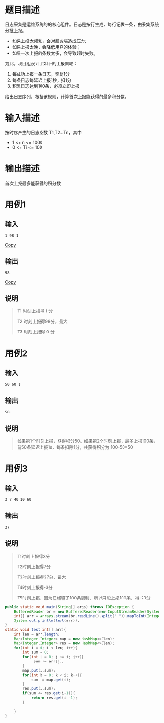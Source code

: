 # 题目描述

日志采集是运维系统的的核心组件。日志是按行生成，每行记做一条，由采集系统分批上报。

- 如果上报太频繁，会对服务端造成压力;
- 如果上报太晚，会降低用户的体验；
- 如果一次上报的条数太多，会导致超时失败。

为此，项目组设计了如下的上报策略：

1. 每成功上报一条日志，奖励1分
2. 每条日志每延迟上报1秒，扣1分
3. 积累日志达到100条，必须立即上报

给出日志序列，根据该规则，计算首次上报能获得的最多积分数。

# 输入描述

按时序产生的日志条数 T1,T2…Tn，其中

- 1 <= n <= 1000
- 0 <= Ti <= 100

# 输出描述

首次上报最多能获得的积分数

# 用例1

## 输入

```none
1 98 1
```

[Copy](javascript:;)

## 输出

```none
98
```

[Copy](javascript:;)

## 说明

> T1 时刻上报得 1 分
>
> T2 时刻上报得98分，最大
>
> T3 时刻上报得 0 分

# 用例2

## 输入

```none
50 60 1
```

## 输出

```none
50
```

## 说明

> 如果第1个时刻上报，获得积分50。如果第2个时刻上报，最多上报100条，前50条延迟上报1s，每条扣除1分，共获得积分为 100-50=50

# 用例3

## 输入

```none
3 7 40 10 60
```

## 输出

```none
37
```

## 说明

> T1时刻上报得3分
>
> T2时刻上报得7分
>
> T3时刻上报得37分，最大
>
> T4时刻上报得-3分
>
> T5时刻上报，因为已经超了100条限制，所以只能上报100条，得-23分

~~~java
public static void main(String[] args) throws IOException {
    BufferedReader br = new BufferedReader(new InputStreamReader(System.in));
    int[] arr = Arrays.stream(br.readLine().split(" ")).mapToInt(Integer::parseInt).toArray();
    System.out.println(test(arr));
}
static void test(int[] arr){
    int len = arr.length;
    Map<Integer,Integer> map = new HashMap<>(len);
    Map<Integer,Integer> res = new HashMap<>(len);
    for(int i = 0; i < len; i++){
        int sum = 0;
		for(int j = 0; j <= i; j++){
             sum += arr[j];
        }
        map.put(i,sum);
        for(int k = 0; k < i; k++){
            sum -= map.get(i);
        }
        res.put(i,sum);
        if(sum <= res.get(i-1)){
            return res.get(i -1);
        }
  
    }
}
~~~

